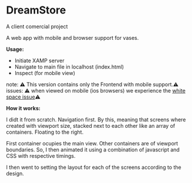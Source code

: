 # DreamStore
A client comercial project




A web app with mobile and browser support for vases.

<b>Usage:</b>

- Initiate XAMP server
- Navigate to main file in localhost (index.html)
- Inspect (for mobile view)

note:   ⚠️ This version contains only the Frontend with mobile support.⚠️ </br>
issues: ⚠️ when viewed on mobile (ios browsers) we experience the [white space issue]()⚠️

<b>How it works:</b>

I didt it from scratch. Navigation first. By this, meaning that screens where created with 
viewport size, stacked next to each other like an array of containers. Floating to the right. 

First container ocupies the main view. Other containers are of viewport boundaries. So, I then
animated it using a combination of javascript and CSS with respective timings. 

I then went to setting the layout for each of the screens according to the design. 






